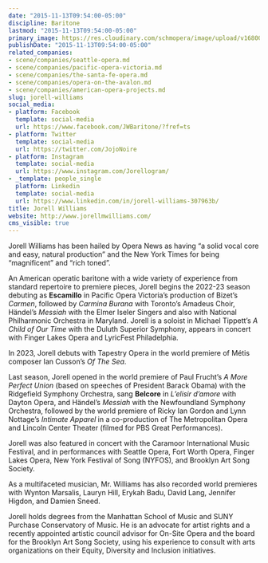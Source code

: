 ```yaml
---
date: "2015-11-13T09:54:00-05:00"
discipline: Baritone
lastmod: "2015-11-13T09:54:00-05:00"
primary_image: https://res.cloudinary.com/schmopera/image/upload/v1680021763/media/2023/03/dam-jw-211108_jorell_williams_headshot_8x10_cmyk_koi8qw.jpg
publishDate: "2015-11-13T09:54:00-05:00"
related_companies:
- scene/companies/seattle-opera.md
- scene/companies/pacific-opera-victoria.md
- scene/companies/the-santa-fe-opera.md
- scene/companies/opera-on-the-avalon.md
- scene/companies/american-opera-projects.md
slug: jorell-williams
social_media:
- platform: Facebook
  template: social-media
  url: https://www.facebook.com/JWBaritone/?fref=ts
- platform: Twitter
  template: social-media
  url: https://twitter.com/JojoNoire
- platform: Instagram
  template: social-media
  url: https://www.instagram.com/Jorellogram/
- _template: people_single
  platform: Linkedin
  template: social-media
  url: https://www.linkedin.com/in/jorell-williams-307963b/
title: Jorell Williams
website: http://www.jorellmwilliams.com/
cms_visible: true
---
```

Jorell Williams has been hailed by Opera News as having “a solid vocal core and easy, natural production” and the New York Times for being “magnificent” and “rich toned”.

An American operatic baritone with a wide variety of experience from standard repertoire to premiere pieces, Jorell begins the 2022-23 season debuting as **Escamillo** in Pacific Opera Victoria’s production of Bizet’s _Carmen_, followed by _Carmina Burana_ with Toronto’s Amadeus Choir, Händel’s _Messiah_ with the Elmer Iseler Singers and also with National Philharmonic Orchestra in Maryland. Jorell is a soloist in Michael Tippett’s _A Child of Our Time_ with the Duluth Superior Symphony, appears in concert with Finger Lakes Opera and LyricFest Philadelphia.

In 2023, Jorell debuts with Tapestry Opera in the world premiere of Métis composer Ian Cusson’s _Of The Sea_.

Last season, Jorell opened in the world premiere of Paul Frucht’s _A More Perfect Union_ (based on speeches of President Barack Obama) with the Ridgefield Symphony Orchestra, sang **Belcore** in _L’elisir d’amore_ with Dayton Opera, and Händel’s _Messiah_ with the Newfoundland Symphony Orchestra, followed by the world premiere of Ricky Ian Gordon and Lynn Nottage’s _Intimate Apparel_ in a co-production of The Metropolitan Opera and Lincoln Center Theater (filmed for PBS Great Performances).

Jorell was also featured in concert with the Caramoor International Music Festival, and in performances with Seattle Opera, Fort Worth Opera, Finger Lakes Opera, New York Festival of Song (NYFOS), and Brooklyn Art Song Society.

As a multifaceted musician, Mr. Williams has also recorded world premieres with Wynton Marsalis, Lauryn Hill, Erykah Badu, David Lang, Jennifer Higdon, and Damien Sneed.

Jorell holds degrees from the Manhattan School of Music and SUNY Purchase Conservatory of Music. He is an advocate for artist rights and a recently appointed artistic council advisor for On-Site Opera and the board for the Brooklyn Art Song Society, using his experience to consult with arts organizations on their Equity, Diversity and Inclusion initiatives.